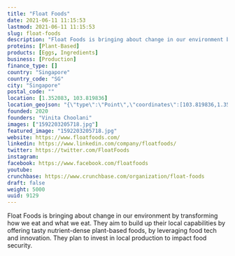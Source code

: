 ```yaml
---
title: "Float Foods"
date: 2021-06-11 11:15:53
lastmod: 2021-06-11 11:15:53
slug: float-foods
description: "Float Foods is bringing about change in our environment by transforming how we eat and what we eat. They aim to build up their local capabilities by offering tasty nutrient-dense plant-based foods, by leveraging food tech and innovation. They plan to invest in local production to impact food security."
proteins: [Plant-Based]
products: [Eggs, Ingredients]
business: [Production]
finance_type: []
country: "Singapore"
country_code: "SG"
city: "Singapore"
postal_code: ""
location: [1.352083, 103.819836]
location_geojson: "{\"type\":\"Point\",\"coordinates\":[103.819836,1.352083]}"
founded: 2020
founders: "Vinita Choolani"
images: ["1592203205718.jpg"]
featured_image: "1592203205718.jpg"
website: https://www.floatfoods.com/
linkedin: https://www.linkedin.com/company/floatfoods/
twitter: https://twitter.com/FloatFoods
instagram: 
facebook: https://www.facebook.com/floatfoods
youtube: 
crunchbase: https://www.crunchbase.com/organization/float-foods
draft: false
weight: 5000
uuid: 9129
---
```

Float Foods is bringing about change in our environment by transforming how we eat and what we eat. They aim to build up their local capabilities by offering tasty nutrient-dense plant-based foods, by leveraging food tech and innovation. They plan to invest in local production to impact food security.
